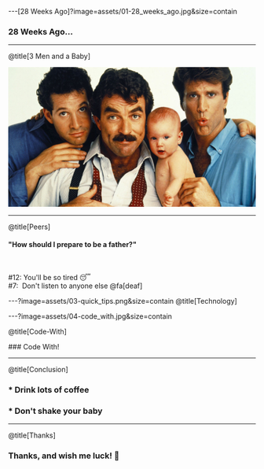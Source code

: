 ---[28 Weeks Ago]?image=assets/01-28_weeks_ago.jpg&size=contain

### 28 Weeks Ago...

---

@title[3 Men and a Baby]

![3 men and a baby](assets/02-3_men_and_a_baby.jpg)

---

@title[Peers]

#### "How should I prepare to be a father?"
<br/>

\#12:&nbsp;You'll be so tired :sleeping:<br/>
\#7:&nbsp;&nbsp;Don't listen to anyone else @fa[deaf]

---?image=assets/03-quick_tips.png&size=contain
@title[Technology]

---?image=assets/04-code_with.jpg&size=contain

@title[Code-With]

### Code With!

---
@title[Conclusion]

### * Drink lots of coffee
### * Don't shake your baby

---

@title[Thanks]

### Thanks, and wish me luck! :baby:
